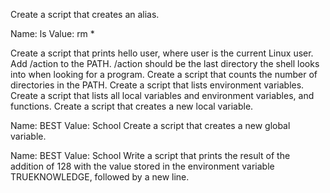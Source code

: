 Create a script that creates an alias.

Name: ls
Value: rm *

Create a script that prints hello user, where user is the current Linux user.
Add /action to the PATH. /action should be the last directory the shell looks into when looking for a program.
Create a script that counts the number of directories in the PATH.
Create a script that lists environment variables.
Create a script that lists all local variables and environment variables, and functions.
Create a script that creates a new local variable.

Name: BEST
Value: School
Create a script that creates a new global variable.

Name: BEST
Value: School
Write a script that prints the result of the addition of 128 with the value stored in the environment variable TRUEKNOWLEDGE, followed by a new line.
